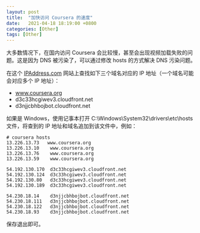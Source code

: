 ```yaml
---
layout: post
title:  "加快访问 Coursera 的速度"
date:   2021-04-18 18:19:00 +0800
categories: [Other]
tags: [Other]
---
```


大多数情况下，在国内访问 Coursera 会比较慢，甚至会出现视频加载失败的问题。这是因为 DNS 被污染了，可以通过修改 hosts 的方式解决 DNS 污染问题。

在这个 [IPAddress.com](https://www.ipaddress.com/ip-lookup) 网站上查找如下三个域名对应的 IP 地址（一个域名可能会对应多个 IP 地址）：

- www.coursera.org
- d3c33hcgiwev3.cloudfront.net
- d3njjcbhbojbot.cloudfront.net

如果是 Windows，使用记事本打开 C:\Windows\System32\drivers\etc\hosts 文件，将查到的 IP 地址和域名追加到该文件中，例如：

```
# coursera hosts 
13.226.13.73   www.coursera.org
13.226.13.10    www.coursera.org
13.226.13.76    www.coursera.org
13.226.13.59    www.coursera.org

54.192.130.170  d3c33hcgiwev3.cloudfront.net
54.192.130.124  d3c33hcgiwev3.cloudfront.net
54.192.130.80   d3c33hcgiwev3.cloudfront.net
54.192.130.189  d3c33hcgiwev3.cloudfront.net

54.230.18.14    d3njjcbhbojbot.cloudfront.net
54.230.18.111   d3njjcbhbojbot.cloudfront.net
54.230.18.122   d3njjcbhbojbot.cloudfront.net
54.230.18.93    d3njjcbhbojbot.cloudfront.net
```

保存退出即可。